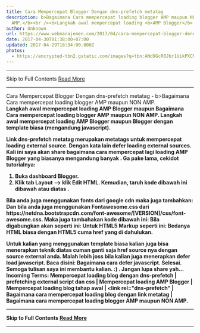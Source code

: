 ```yaml
---
title: Cara Mempercepat Blogger Dengan dns-prefetch metatag
description: b>Bagaimana Cara mempercepat loading blogger AMP maupun NON
  AMP.</b><br /><b>Langkah awal mempercepat loading <b>AMP Blogger</b> maupun
author: Unknown
url: https://www.webmanajemen.com/2017/04/cara-mempercepat-blogger-dengan-dns-prefetch-metatag.html
date: 2017-04-30T01:38:00+07:00
updated: 2017-04-29T18:34:00.000Z
photos:
  - https://encrypted-tbn2.gstatic.com/images?q=tbn:ANd9GcR0Jbr1UikPXCMcKYhYI8In9l8ajc_-DJiJInkoPOmc0t4Vi3zz
---
```


<hr/> Skip to Full Contents <a href="https://www.webmanajemen.com/2017/04/cara-mempercepat-blogger-dengan-dns-prefetch-metatag.html" rel="follow" class="button" id="read-more">Read More</a> <hr/> Cara Mempercepat Blogger Dengan dns-prefetch metatag - b>Bagaimana Cara mempercepat loading blogger AMP maupun NON AMP.</b><br /><b>Langkah awal mempercepat loading <b>AMP Blogger</b> maupun Bagaimana Cara mempercepat loading blogger AMP maupun NON AMP.
Langkah awal mempercepat loading AMP Blogger maupun Blogger dengan template biasa (mengandung javascript).

Link dns-prefetch metatag merupakan metatags untuk mempercepat loading external source. Dengan kata lain defer loading external sources. 
Kali ini saya akan share bagaimana cara mempercepat lagi loading AMP Blogger yang biasanya mengandung banyak <amp-iframe>.
Ga pake lama, cekidot tutorialnya:
1. Buka dashboard  Blogger.
2. Klik tab Layout --> klik Edit HTML.
Kemudian, taruh kode dibawah ini dibawah <head> atau diatas </head>.

<link rel="dns-prefetch" href="https://cdn.ampproject.org"/>
Bila anda juga menggunakan fonts dari google cdn maka juga tambahkan: 

<link rel="dns-prefetch" href="https://fonts.googleapis.com"/>
Dan bila anda juga menggunakan Fontawesome.css dari https://netdna.bootstrapcdn.com/font-awesome/[VERSION]/css/font-awesome.css.
Maka juga tambahakan kode dibawah ini:

<link rel="dns-prefetch" href="https://netdna.boostrapcdn.com"/>
Bila digabungkan akan seperti ini:

<link rel="dns-prefetch" href="https://cdn.ampproject.org"/>
<link rel="dns-prefetch" href="https://fonts.googleapis.com"/>
<link rel="dns-prefetch" href="https://netdna.boostrapcdn.com"/>
Untuk HTML5 Markup seperti ini:

<link href="https://cdn.ampproject.org" rel="dns-prefetch"/>
<link href="https://fonts.googleapis.com" rel="dns-prefetch"/>
<link href="https://netdna.boostrapcdn.com" rel="dns-prefetch"/>
Bedanya HTML biasa dengan HTML5 cuma href yang di dahulukan.

Untuk kalian yang menggunakan template biasa
kalian juga bisa menerapkan teknik diatas cuman ganti saja href source nya dengan source external anda. Malah lebih joss bila kalian juga menerapkan defer load javascript. Baca disini: Bagaimana cara defer javascript.
Selesai. Semoga tulisan saya ini membantu kalian. :) . Jangan lupa share yah...
Incoming Terms: Mempercepat loading blog dengan dns-prefetch | prefetching external script dan css | Mempercepat loading AMP Blogger | Mempercepat loading blog tahap awal | <link rel="dns-prefetch" | Bagaimana cara mempercepat loading blog dengan link metatag | Bagaimana cara mempercepat loading blogger AMP maupun NON AMP. <hr/> Skip to Full Contents <a href="https://www.webmanajemen.com/2017/04/cara-mempercepat-blogger-dengan-dns-prefetch-metatag.html" rel="follow" class="button" id="read-more">Read More</a> <hr/>
